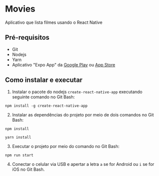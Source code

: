 # Movies

Aplicativo que lista filmes usando o React Native

## Pré-requisitos

* Git
* Nodejs
* Yarn
* Aplicativo "Expo App" da [Google Play](https://play.google.com/store/apps/details?id=host.exp.exponent) ou [App Store](https://itunes.apple.com/us/app/expo-client/id982107779)

## Como instalar e executar

1. Instalar o pacote do nodejs ``create-react-native-app`` executando  seguinte comando no Git Bash:

  ``npm install -g create-react-native-app``

2. Instalar as dependências do projeto por meio de dois comandos no Git Bash:

  ``npm install``

  ``yarn install``

3. Executar o projeto por meio do comando no Git Bash:

  ``npm run start``

4. Conectar o celular via USB e apertar a letra ``a`` se for Android ou ``i`` se for iOS no Git Bash.
